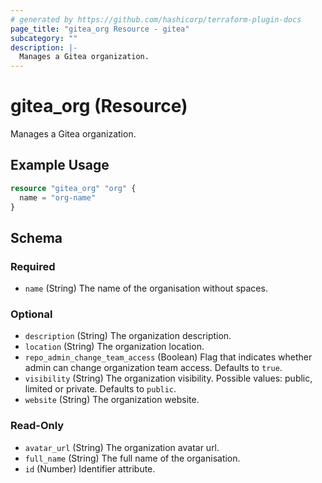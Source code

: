 ```yaml
---
# generated by https://github.com/hashicorp/terraform-plugin-docs
page_title: "gitea_org Resource - gitea"
subcategory: ""
description: |-
  Manages a Gitea organization.
---
```


# gitea_org (Resource)

Manages a Gitea organization.

## Example Usage

```terraform
resource "gitea_org" "org" {
  name = "org-name"
}
```

<!-- schema generated by tfplugindocs -->
## Schema

### Required

- `name` (String) The name of the organisation without spaces.

### Optional

- `description` (String) The organization description.
- `location` (String) The organization location.
- `repo_admin_change_team_access` (Boolean) Flag that indicates whether admin can change organization team access. Defaults to `true`.
- `visibility` (String) The organization visibility. Possible values: public, limited or private. Defaults to `public`.
- `website` (String) The organization website.

### Read-Only

- `avatar_url` (String) The organization avatar url.
- `full_name` (String) The full name of the organisation.
- `id` (Number) Identifier attribute.



